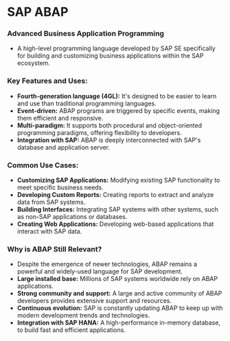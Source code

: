 # SAP ABAP
 
### Advanced Business Application Programming
- A high-level programming language developed by SAP SE specifically for building and customizing business applications within the SAP ecosystem. 

### Key Features and Uses:
- **Fourth-generation language (4GL):** It's designed to be easier to learn and use than traditional programming languages.
- **Event-driven:** ABAP programs are triggered by specific events, making them efficient and responsive.
- **Multi-paradigm:** It supports both procedural and object-oriented programming paradigms, offering flexibility to developers.
- **Integration with SAP:** ABAP is deeply interconnected with SAP's database and application server.

### Common Use Cases:
- **Customizing SAP Applications:** Modifying existing SAP functionality to meet specific business needs.
- **Developing Custom Reports:** Creating reports to extract and analyze data from SAP systems.
- **Building Interfaces:** Integrating SAP systems with other systems, such as non-SAP applications or databases.
- **Creating Web Applications:** Developing web-based applications that interact with SAP data.

### Why is ABAP Still Relevant?
- Despite the emergence of newer technologies, ABAP remains a powerful and widely-used language for SAP development.
- **Large installed base:** Millions of SAP systems worldwide rely on ABAP applications.
- **Strong community and support:** A large and active community of ABAP developers provides extensive support and resources.
- **Continuous evolution:** SAP is constantly updating ABAP to keep up with modern development trends and technologies.
- **Integration with SAP HANA:** A high-performance in-memory database, to build fast and efficient applications.
